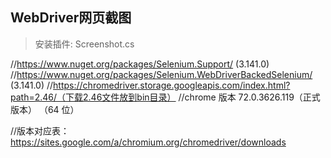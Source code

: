## WebDriver网页截图


> 安装插件: Screenshot.cs

//https://www.nuget.org/packages/Selenium.Support/ (3.141.0)
//https://www.nuget.org/packages/Selenium.WebDriverBackedSelenium/ (3.141.0)
//https://chromedriver.storage.googleapis.com/index.html?path=2.46/（下载2.46文件放到bin目录）
//chrome 版本 72.0.3626.119（正式版本） （64 位）

//版本对应表：https://sites.google.com/a/chromium.org/chromedriver/downloads

